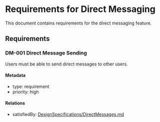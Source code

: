 # Requirements for Direct Messaging

This document contains requirements for the direct messaging feature.

## Requirements

### DM-001 Direct Message Sending

Users must be able to send direct messages to other users.

#### Metadata
* type: requirement
* priority: high

#### Relations
* satisfiedBy: [DesignSpecifications/DirectMessages.md](DesignSpecifications/DirectMessages.md)